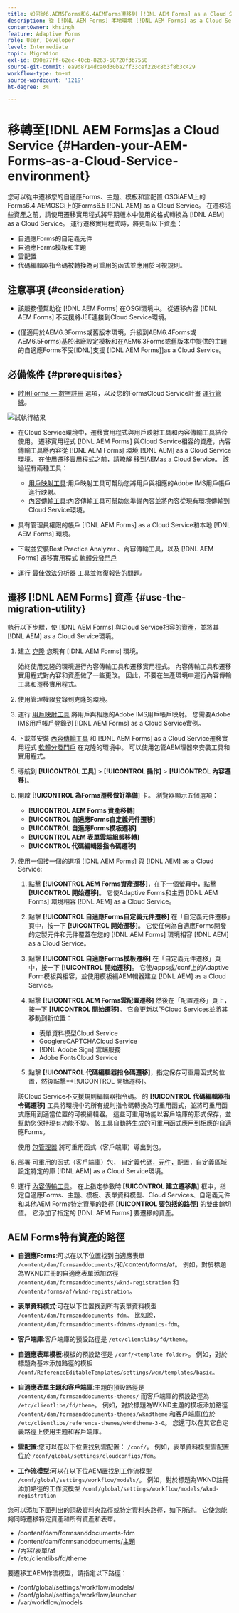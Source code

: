 ```yaml
---
title: 如何從6.AEM5Forms和6.4AEMForms遷移到 [!DNL AEM Forms] as a Cloud Service環境？
description: 從 [!DNL AEM Forms] 本地環境 [!DNL AEM Forms] as a Cloud Service環境
contentOwner: khsingh
feature: Adaptive Forms
role: User, Developer
level: Intermediate
topic: Migration
exl-id: 090e77ff-62ec-40cb-8263-58720f3b7558
source-git-commit: ea9d8714dca0d30ba2ff33cef220c8b3f8b3c429
workflow-type: tm+mt
source-wordcount: '1219'
ht-degree: 3%

---
```


# 移轉至[!DNL AEM Forms]as a Cloud Service  {#Harden-your-AEM-Forms-as-a-Cloud-Service-environment}

您可以從中遷移您的自適應Forms、主題、模板和雲配置 <!-- AEM 6.3 Forms--> OSGiAEM上的Forms6.4 AEMOSGi上的Forms6.5 [!DNL AEM] as a Cloud Service。 在遷移這些資產之前，請使用遷移實用程式將早期版本中使用的格式轉換為 [!DNL AEM] as a Cloud Service。 運行遷移實用程式時，將更新以下資產：

* 自適應Forms的自定義元件
* 自適應Forms模板和主題
* 雲配置
* 代碼編輯器指令碼被轉換為可重用的函式並應用於可視規則。

## 注意事項 {#consideration}

* 該服務僅幫助從 [!DNL AEM Forms] 在OSGi環境中。 從遷移內容 [!DNL AEM Forms] 不支援將JEE連接到Cloud Service環境。

* (僅適用於AEM6.3Forms或舊版本環境，升級到AEM6.4Forms或AEM6.5Forms)基於出廠設定模板和在AEM6.3Forms或舊版本中提供的主題的自適應Forms不受[!DNL]支援 [!DNL AEM Forms]]as a Cloud Service。

## 必備條件 {#prerequisites}

* [啟用Forms — 數字註冊](https://experienceleague.adobe.com/docs/experience-manager-cloud-manager/using/getting-started/setting-up-program.html?#editing-program) 選項，以及您的FormsCloud Service計畫 [運行管線](https://experienceleague.adobe.com/docs/experience-manager-cloud-manager/using/how-to-use/deploying-code.html)。

![試執行結果](assets/enable-add-on.png)

* 在Cloud Service環境中，遷移實用程式與用戶映射工具和內容傳輸工具結合使用。 遷移實用程式 [!DNL AEM Forms] 與Cloud Service相容的資產，內容傳輸工具將內容從 [!DNL AEM Forms] 環境 [!DNL AEM] as a Cloud Service環境。 在使用遷移實用程式之前，請瞭解 [移到AEMas a Cloud Service](https://experienceleague.adobe.com/docs/experience-manager-cloud-service/moving/home.html)。 該過程有兩種工具：
   * [用戶映射工具](https://experienceleague.adobe.com/docs/experience-manager-cloud-service/moving/cloud-migration/content-transfer-tool/using-user-mapping-tool.html?lang=en#cloud-migration):用戶映射工具可幫助您將用戶與相應的Adobe IMS用戶帳戶進行映射。
   * [內容傳輸工具](https://experienceleague.adobe.com/docs/experience-manager-cloud-service/moving/cloud-migration/content-transfer-tool/overview-content-transfer-tool.html?#cloud-migration):內容傳輸工具可幫助您準備內容並將內容從現有環境傳輸到Cloud Service環境。
* 具有管理員權限的帳戶 [!DNL AEM Forms] as a Cloud Service和本地 [!DNL AEM Forms] 環境。
* 下載並安裝Best Practice Analyzer 、內容傳輸工具，以及 [!DNL AEM Forms] 遷移實用程式 [軟體分發門戶](https://experience.adobe.com/#/downloads/content/software-distribution/en/aemcloud.html)

* 運行 [最佳做法分析器](https://experienceleague.adobe.com/docs/experience-manager-cloud-service/moving/cloud-migration/best-practices-analyzer/overview-best-practices-analyzer.html?lang=en#cloud-migration) 工具並修復報告的問題。

<!-- * Download the latest [compatibility package](https://experienceleague.adobe.com/docs/experience-manager-release-information/aem-release-updates/forms-updates/aem-forms-releases.html?lang=en#aem-65-forms-releases) for your [!DNL AEM Forms] version. -->

## 遷移 [!DNL AEM Forms] 資產  {#use-the-migration-utility}

執行以下步驟，使 [!DNL AEM Forms] 與Cloud Service相容的資產，並將其 [!DNL AEM] as a Cloud Service環境。

1. 建立 [克隆](https://experienceleaguecommunities.adobe.com/t5/adobe-experience-manager/correct-method-to-clone-the-aem-environment/qaq-p/363487) 您現有 [!DNL AEM Forms] 環境。

   始終使用克隆的環境運行內容傳輸工具和遷移實用程式。 內容傳輸工具和遷移實用程式對內容和資產做了一些更改。 因此，不要在生產環境中運行內容傳輸工具和遷移實用程式。

1. 使用管理權限登錄到克隆的環境。

1. 運行 [用戶映射工具](https://experienceleague.adobe.com/docs/experience-manager-cloud-service/moving/cloud-migration/content-transfer-tool/using-user-mapping-tool.html?lang=en#cloud-migration) 將用戶與相應的Adobe IMS用戶帳戶映射。 您需要Adobe IMS用戶帳戶登錄到 [!DNL AEM Forms] as a Cloud Service實例。

1. 下載並安裝 [內容傳輸工具](https://experienceleague.adobe.com/docs/experience-manager-cloud-service/moving/cloud-migration/content-transfer-tool/overview-content-transfer-tool.html?#cloud-migration) 和 [!DNL AEM Forms] as a Cloud Service遷移實用程式 [軟體分發門戶](https://experience.adobe.com/#/downloads/content/software-distribution/en/aemcloud.html) 在克隆的環境中。 可以使用包管AEM理器來安裝工具和實用程式。

1. 導航到 **[!UICONTROL 工具]** > **[!UICONTROL 操作]** > **[!UICONTROL 內容遷移]**。

1. 開啟 **[!UICONTROL 為Forms遷移做好準備]** 卡。 瀏覽器顯示五個選項：
   * **[!UICONTROL AEM Forms 資產移轉]**
   * **[!UICONTROL 自適應Forms自定義元件遷移]**
   * **[!UICONTROL 自適應Forms模板遷移]**
   * **[!UICONTROL AEM 表單雲端組態移轉]**
   * **[!UICONTROL 代碼編輯器指令碼遷移]**

1. 使用一個接一個的選項 [!DNL AEM Forms] 與 [!DNL AEM] as a Cloud Service:

   1. 點擊 **[!UICONTROL AEM Forms資產遷移]**，在下一個螢幕中，點擊 **[!UICONTROL 開始遷移]**。 它使Adaptive Forms和主題 [!DNL AEM Forms] 環境相容 [!DNL AEM] as a Cloud Service。

   1. 點擊 **[!UICONTROL 自適應Forms自定義元件遷移]** 在「自定義元件遷移」頁中，按一下 **[!UICONTROL 開始遷移]**。 它使任何為自適應Forms開發的定製元件和元件覆蓋在您的 [!DNL AEM Forms] 環境相容 [!DNL AEM] as a Cloud Service。

   1. 點擊 **[!UICONTROL 自適應Forms模板遷移]** 在「自定義元件遷移」頁中，按一下 **[!UICONTROL 開始遷移]**。 它使/apps或/conf上的Adaptive Form模板與相容，並使用模板編AEM輯器建立 [!DNL AEM] as a Cloud Service。

   1. 點擊 **[!UICONTROL AEM Forms雲配置遷移]** 然後在「配置遷移」頁上，按一下 **[!UICONTROL 開始遷移]**。 它會更新以下Cloud Services並將其移動到新位置：

      * 表單資料模型Cloud Service
      * GooglereCAPTCHACloud Service
      * [!DNL Adobe Sign] 雲端服務
      * Adobe FontsCloud Service
   1. 點擊 **[!UICONTROL 代碼編輯器指令碼遷移]**，指定保存可重用函式的位置，然後點擊**[!UICONTROL 開始遷移]。

   該Cloud Service不支援規則編輯器指令碼。 的 **[!UICONTROL 代碼編輯器指令碼遷移]** 工具將環境中的所有規則指令碼轉換為可重用函式，並將可重用函式應用到適當位置的可視編輯器。 這些可重用功能以客戶端庫的形式保存，並幫助您保持現有功能不變。 該工具自動將生成的可重用函式應用到相應的自適應Forms。

   使用 [包管理器](https://experienceleague.adobe.com/docs/experience-manager-65/administering/contentmanagement/package-manager.html?lang=en#contentmanagement) 將可重用函式（客戶端庫）導出到包。

1. [部署](https://experienceleague.adobe.com/docs/experience-manager-cloud-service/implementing/deploying/overview.html?lang=en#deploying-content-packages-via-cloud-manager-and-package-manager) 可重用的函式（客戶端庫）包， [自定義代碼，元件，配置](https://experienceleague.adobe.com/docs/experience-manager-learn/cloud-service/cloud-manager/devops/deploy-code.html#cloud-manager)，自定義區域設定特定的庫 [!DNL AEM] as a Cloud Service環境。

   <!-- 1. Install the latest [Compatibility Package](https://experienceleague.adobe.com/docs/experience-manager-cloud-service/moving/cloud-migration/content-transfer-tool/overview-content-transfer-tool.html?#cloud-migration) to your cloned [!DNL AEM Forms] environment. -->

1. 運行 [內容傳輸工具](https://experienceleague.adobe.com/docs/experience-manager-cloud-service/moving/cloud-migration/content-transfer-tool/overview-content-transfer-tool.html?#cloud-migration)。 在上指定參數時 **[!UICONTROL 建立遷移集]** 框中，指定自適應Forms、主題、模板、表單資料模型、Cloud Services、自定義元件和其他AEM Forms特定資產的路徑 **[!UICONTROL 要包括的路徑]** 的雙曲餘切值。 它添加了指定的 [!DNL AEM Forms] 要遷移的資產。

## AEM Forms特有資產的路徑

* **自適應Forms**:可以在以下位置找到自適應表單 `/content/dam/formsanddocuments/`和/content/forms/af。 例如，對於標題為WKND註冊的自適應表單添加路徑 `/content/dam/formsanddocuments/wknd-registration` 和 `/content/forms/af/wknd-registration`。
* **表單資料模式**:可在以下位置找到所有表單資料模型 `/content/dam/formsanddocuments-fdm`。 比如說， `/content/dam/formsanddocuments-fdm/ms-dynamics-fdm`。

* **客戶端庫**:客戶端庫的預設路徑是 `/etc/clientlibs/fd/theme`。

* **自適應表單模板**:模板的預設路徑是 `/conf/<template folder>`。 例如，對於標題為基本添加路徑的模板 `/conf/ReferenceEditableTemplates/settings/wcm/templates/basic`。

* **自適應表單主題和客戶端庫**:主題的預設路徑是 ` /content/dam/formsanddocuments-themes/` 而客戶端庫的預設路徑為 `/etc/clientlibs/fd/theme`。 例如，對於標題為WKND主題的模板添加路徑 ` /content/dam/formsanddocuments-themes/wkndtheme` 和客戶端庫(位於 `/etc/clientlibs/reference-themes/wkndtheme-3-0`。 您還可以在其它自定義路徑上使用主題和客戶端庫。

* **雲配置**:您可以在以下位置找到雲配置： `/conf/`。 例如，表單資料模型雲配置位於 `/conf/global/settings/cloudconfigs/fdm`。

* **工作流模型**:可以在以下位AEM置找到工作流模型 `/conf/global/settings/workflow/models/`。 例如，對於標題為WKND註冊添加路徑的工作流模型 `/conf/global/settings/workflow/models/wknd-registration`

您可以添加下面列出的頂級資料夾路徑或特定資料夾路徑，如下所述。 它使您能夠同時遷移特定資產和所有資產和表單。

* /content/dam/formsanddocuments-fdm
* /content/dam/formsanddocuments/主題
* /內容/表單/af
* /etc/clientlibs/fd/theme

要遷移工AEM作流模型，請指定以下路徑：

* /conf/global/settings/workflow/models/
* /conf/global/settings/workflow/launcher
* /var/workflow/models
